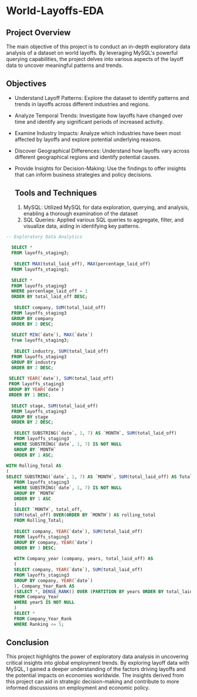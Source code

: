 # World-Layoffs-EDA

## Project Overview
The main objective of this project is to conduct an in-depth exploratory data analysis of a dataset on world layoffs. By leveraging MySQL's powerful querying capabilities, the project delves into various aspects of the layoff data to uncover meaningful patterns and trends.

## Objectives
- Understand Layoff Patterns: Explore the dataset to identify patterns and trends in layoffs across different industries and regions.
- Analyze Temporal Trends: Investigate how layoffs have changed over time and identify any significant periods of increased activity.
- Examine Industry Impacts: Analyze which industries have been most affected by layoffs and explore potential underlying reasons.
- Discover Geographical Differences: Understand how layoffs vary across different geographical regions and identify potential causes.
- Provide Insights for Decision-Making: Use the findings to offer insights that can inform business strategies and policy decisions.

  ## Tools and Techniques
  1. MySQL: Utilized MySQL for data exploration, querying, and analysis, enabling a thorough examination of the dataset
  2. SQL Queries: Applied various SQL queries to aggregate, filter, and visualize data, aiding in identifying key patterns.
 
  
 
```sql
-- Exploratory Data Analytics
  
  SELECT *
  FROM layoffs_staging3;
  
   SELECT MAX(total_laid_off), MAX(percentage_laid_off)
  FROM layoffs_staging3; 
  
  SELECT *
  FROM layoffs_staging3
  WHERE percentage_laid_off = 1
  ORDER BY total_laid_off DESC;
  
   SELECT company, SUM(total_laid_off)
  FROM layoffs_staging3
  GROUP BY company
  ORDER BY 2 DESC;
  
  SELECT MIN(`date`), MAX(`date`)
  from layoffs_staging3;
  
   SELECT industry, SUM(total_laid_off)
  FROM layoffs_staging3
  GROUP BY industry
  ORDER BY 2 DESC;
  
 SELECT YEAR(`date`), SUM(total_laid_off)
 FROM layoffs_staging3
 GROUP BY YEAR(`date`)
 ORDER BY 1 DESC;
 
  SELECT stage, SUM(total_laid_off)
  FROM layoffs_staging3
  GROUP BY stage
  ORDER BY 2 DESC;
  
   SELECT SUBSTRING(`date`, 1, 7) AS `MONTH`, SUM(total_laid_off)
   FROM layoffs_staging3
   WHERE SUBSTRING(`date`, 1, 7) IS NOT NULL
   GROUP BY `MONTH`
   ORDER BY 1 ASC;
   
WITH Rolling_Total AS
(
SELECT SUBSTRING(`date`, 1, 7) AS `MONTH`, SUM(total_laid_off) AS Total_off
   FROM layoffs_staging3
   WHERE SUBSTRING(`date`, 1, 7) IS NOT NULL
   GROUP BY `MONTH`
   ORDER BY 1 ASC
   )
   SELECT `MONTH`, total_off,
   SUM(total_off) OVER(ORDER BY `MONTH`) AS rolling_total
   FROM Rolling_Total;
   
   SELECT company, YEAR(`date`), SUM(total_laid_off)
   FROM layoffs_staging3
   GROUP BY company, YEAR(`date`)
   ORDER BY 3 DESC;
   
   WITH Company_year (company, years, total_laid_off) AS
   (
   SELECT company, YEAR(`date`), SUM(total_laid_off)
   FROM layoffs_staging3
   GROUP BY company, YEAR(`date`)
   ), Company_Year_Rank AS 
   (SELECT *, DENSE_RANK() OVER (PARTITION BY years ORDER BY total_laid_off DESC) AS Ranking
   FROM Company_Year
   WHERE yearS IS NOT NULL
   )
   SELECT *
   FROM Company_Year_Rank
   WHERE Ranking <= 5;
```

## Conclusion
This project highlights the power of exploratory data analysis in uncovering critical insights into global employment trends. By exploring layoff data with MySQL, I gained a deeper understanding of the factors driving layoffs and the potential impacts on economies worldwide. The insights derived from this project can aid in strategic decision-making and contribute to more informed discussions on employment and economic policy.


   
   
